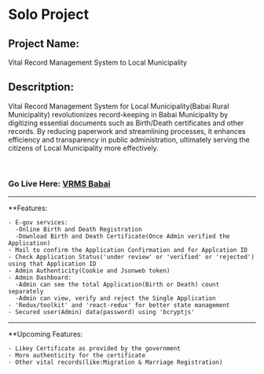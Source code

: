 # Solo Project

## Project Name: 
Vital Record Management System to Local Municipality

## Descritption:
 Vital Record Management System for Local Municipality(Babai Rural Municipality) revolutionizes record-keeping in Babai Municipality by digitizing essential documents such as Birth/Death certificates and other records. By reducing paperwork and streamlining processes, it enhances efficiency and transparency in public administration, ultimately serving the citizens of Local Municipality more effectively.

<br>

### Go Live Here: [VRMS Babai](https://vrms-babaimuni.vercel.app/)


---
**Features:
```
- E-gov services:
  -Online Birth and Death Registration
  -Download Birth and Death Certificate(Once Admin verified the Application)
- Mail to confirm the Application Confirmation and for Applcation ID
- Check Application Status('under review' or 'verified' or 'rejected') using that Application ID
- Admin Authenticity(Cookie and Jsonweb token)
- Admin Dashboard:
  -Admin can see the total Application(Birth or Death) count separately
  -Admin can view, verify and reject the Single Application
- 'Redux/toolkit' and 'react-redux' for better state management
- Secured user(Admin) data(password) using 'bcryptjs'
```

---
**Upcoming Features:
```
- Likey Certificate as provided by the government
- More authenticity for the certificate
- Other vital records(like:Migration & Marriage Registration)
```